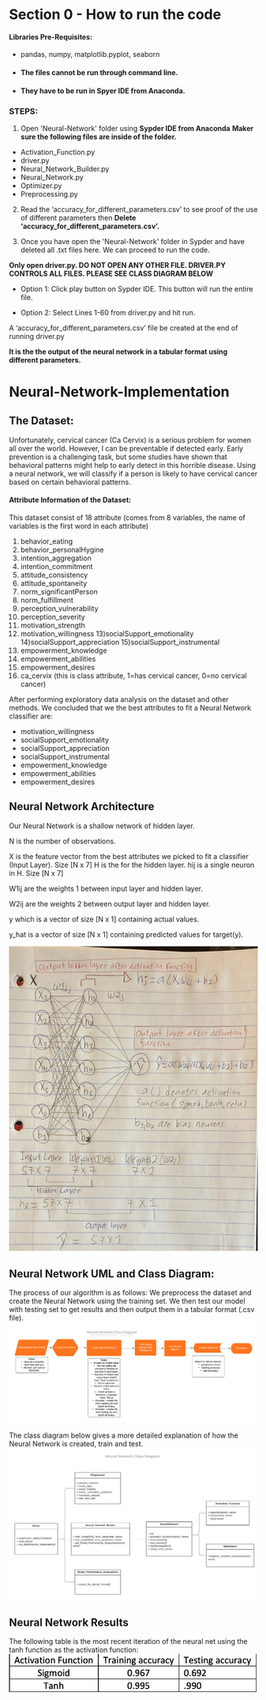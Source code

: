# Section 0 - How to run the code
 #### Libraries Pre-Requisites:

 + pandas, numpy, matplotlib.pyplot, seaborn

 + #### The files cannot be run through command line.

 + #### They have to be run in Spyer IDE from Anaconda.

 ### STEPS:

 1) Open 'Neural-Network' folder using **Sypder IDE from Anaconda**
 **Maker sure the following files are inside of the folder.**
 - Activation_Function.py
 - driver.py
 - Neural_Network_Builder.py
 - Neural_Network.py
 - Optimizer.py
 - Preprocessing.py

 2) Read the ‘accuracy_for_different_parameters.csv’ to see proof of the use of different parameters then **Delete ‘accuracy_for_different_parameters.csv’.**

 3) Once you have open the 'Neural-Network' folder in Sypder and have deleted all .txt files here. We can proceed to run the code.

 **Only open driver.py. DO NOT OPEN ANY OTHER FILE. DRIVER.PY CONTROLS ALL FILES. PLEASE SEE CLASS DIAGRAM BELOW**

 - Option 1: Click play button on Sypder IDE. This button will run the entire file.

 - Option 2: Select Lines 1-60 from driver.py and hit run.

 A ‘accuracy_for_different_parameters.csv’ file be created at the end of running driver.py

 **It is the the output of the neural network in a tabular format using different parameters.**

# Neural-Network-Implementation

## The Dataset:
Unfortunately, cervical cancer (Ca Cervix) is a serious problem for women all over the world.
However, I can be preventable if detected early. Early prevention is a challenging task, but some studies
have shown that behavioral patterns might help to early detect in this horrible disease.
Using a neural network, we will classify if a person is likely to have cervical cancer based on certain
behavioral patterns.
 
#### Attribute Information of the Dataset:
This dataset consist of 18 attribute (comes from 8 variables, the name of variables is the first word in each attribute)
1) behavior_eating
2) behavior_personalHygine
3) intention_aggregation
4) intention_commitment
5) attitude_consistency
6) attitude_spontaneity
7) norm_significantPerson
8) norm_fulfillment
9) perception_vulnerability
10) perception_severity 
11) motivation_strength
12) motivation_willingness 
13)socialSupport_emotionality
14)socialSupport_appreciation
15)socialSupport_instrumental 
16) empowerment_knowledge 
17) empowerment_abilities
18) empowerment_desires
19) ca_cervix (this is class attribute, 1=has cervical cancer, 0=no cervical cancer)

After performing exploratory data analysis on the dataset and other methods. We concluded
that we the best attributes to fit a Neural Network classifier are:

- motivation_willingness 
- socialSupport_emotionality 
- socialSupport_appreciation
- socialSupport_instrumental 
- empowerment_knowledge
- empowerment_abilities
- empowerment_desires



## Neural Network Architecture
Our Neural Network is a shallow network of hidden layer.

N is the number of observations.

X is the feature vector from the best attributes we picked to fit a classifier (Input Layer). Size [N x 7] H is the for the hidden layer. hij is a single neuron in H. Size [N x 7]

W1ij are the weights 1 between input layer and hidden layer.

W2ij are the weights 2 between output layer and hidden layer.

y which is a vector of size [N x 1] containing actual values.

y_hat is a vector of size [N x 1] containing predicted values for target(y).

![Neural Network Flow](https://github.com/JaimeGoB/Neural-Network-Implementation/blob/master/images/nn-architecture.png)


## Neural Network UML and Class Diagram:
The process of our algorithm is as follows:
We preprocess the dataset and create the Neural Network using the training set. We then test our model with testing set to get results and then output them in a tabular format (.csv file).
![Neural Network Flow](https://github.com/JaimeGoB/Neural-Network-Implementation/blob/master/images/Neural-Network-Flow.png)

The class diagram below gives a more detailed explanation of how the Neural Network is created, train and test.
![Neural Network Flow](https://github.com/JaimeGoB/Neural-Network-Implementation/blob/master/images/Neural-Network.png)

## Neural Network Results
The following table is the most recent iteration of the neural net using the tanh function as the activation function:
![Neural Network Flow](https://github.com/JaimeGoB/Neural-Network-Implementation/blob/master/images/accuracy.png)

